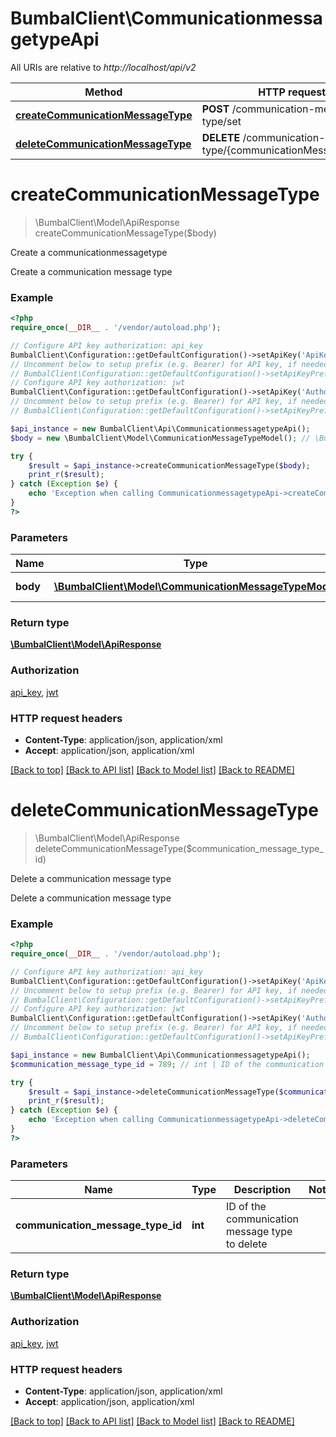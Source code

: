 # BumbalClient\CommunicationmessagetypeApi

All URIs are relative to *http://localhost/api/v2*

Method | HTTP request | Description
------------- | ------------- | -------------
[**createCommunicationMessageType**](CommunicationmessagetypeApi.md#createCommunicationMessageType) | **POST** /communication-message-type/set | Create a communicationmessagetype
[**deleteCommunicationMessageType**](CommunicationmessagetypeApi.md#deleteCommunicationMessageType) | **DELETE** /communication-message-type/{communicationMessageTypeId} | Delete a communication message type


# **createCommunicationMessageType**
> \BumbalClient\Model\ApiResponse createCommunicationMessageType($body)

Create a communicationmessagetype

Create a communication message type

### Example
```php
<?php
require_once(__DIR__ . '/vendor/autoload.php');

// Configure API key authorization: api_key
BumbalClient\Configuration::getDefaultConfiguration()->setApiKey('ApiKey', 'YOUR_API_KEY');
// Uncomment below to setup prefix (e.g. Bearer) for API key, if needed
// BumbalClient\Configuration::getDefaultConfiguration()->setApiKeyPrefix('ApiKey', 'Bearer');
// Configure API key authorization: jwt
BumbalClient\Configuration::getDefaultConfiguration()->setApiKey('Authorization', 'YOUR_API_KEY');
// Uncomment below to setup prefix (e.g. Bearer) for API key, if needed
// BumbalClient\Configuration::getDefaultConfiguration()->setApiKeyPrefix('Authorization', 'Bearer');

$api_instance = new BumbalClient\Api\CommunicationmessagetypeApi();
$body = new \BumbalClient\Model\CommunicationMessageTypeModel(); // \BumbalClient\Model\CommunicationMessageTypeModel | CommunicationMessageType object

try {
    $result = $api_instance->createCommunicationMessageType($body);
    print_r($result);
} catch (Exception $e) {
    echo 'Exception when calling CommunicationmessagetypeApi->createCommunicationMessageType: ', $e->getMessage(), PHP_EOL;
}
?>
```

### Parameters

Name | Type | Description  | Notes
------------- | ------------- | ------------- | -------------
 **body** | [**\BumbalClient\Model\CommunicationMessageTypeModel**](../Model/CommunicationMessageTypeModel.md)| CommunicationMessageType object |

### Return type

[**\BumbalClient\Model\ApiResponse**](../Model/ApiResponse.md)

### Authorization

[api_key](../../README.md#api_key), [jwt](../../README.md#jwt)

### HTTP request headers

 - **Content-Type**: application/json, application/xml
 - **Accept**: application/json, application/xml

[[Back to top]](#) [[Back to API list]](../../README.md#documentation-for-api-endpoints) [[Back to Model list]](../../README.md#documentation-for-models) [[Back to README]](../../README.md)

# **deleteCommunicationMessageType**
> \BumbalClient\Model\ApiResponse deleteCommunicationMessageType($communication_message_type_id)

Delete a communication message type

Delete a communication message type

### Example
```php
<?php
require_once(__DIR__ . '/vendor/autoload.php');

// Configure API key authorization: api_key
BumbalClient\Configuration::getDefaultConfiguration()->setApiKey('ApiKey', 'YOUR_API_KEY');
// Uncomment below to setup prefix (e.g. Bearer) for API key, if needed
// BumbalClient\Configuration::getDefaultConfiguration()->setApiKeyPrefix('ApiKey', 'Bearer');
// Configure API key authorization: jwt
BumbalClient\Configuration::getDefaultConfiguration()->setApiKey('Authorization', 'YOUR_API_KEY');
// Uncomment below to setup prefix (e.g. Bearer) for API key, if needed
// BumbalClient\Configuration::getDefaultConfiguration()->setApiKeyPrefix('Authorization', 'Bearer');

$api_instance = new BumbalClient\Api\CommunicationmessagetypeApi();
$communication_message_type_id = 789; // int | ID of the communication message type to delete

try {
    $result = $api_instance->deleteCommunicationMessageType($communication_message_type_id);
    print_r($result);
} catch (Exception $e) {
    echo 'Exception when calling CommunicationmessagetypeApi->deleteCommunicationMessageType: ', $e->getMessage(), PHP_EOL;
}
?>
```

### Parameters

Name | Type | Description  | Notes
------------- | ------------- | ------------- | -------------
 **communication_message_type_id** | **int**| ID of the communication message type to delete |

### Return type

[**\BumbalClient\Model\ApiResponse**](../Model/ApiResponse.md)

### Authorization

[api_key](../../README.md#api_key), [jwt](../../README.md#jwt)

### HTTP request headers

 - **Content-Type**: application/json, application/xml
 - **Accept**: application/json, application/xml

[[Back to top]](#) [[Back to API list]](../../README.md#documentation-for-api-endpoints) [[Back to Model list]](../../README.md#documentation-for-models) [[Back to README]](../../README.md)

